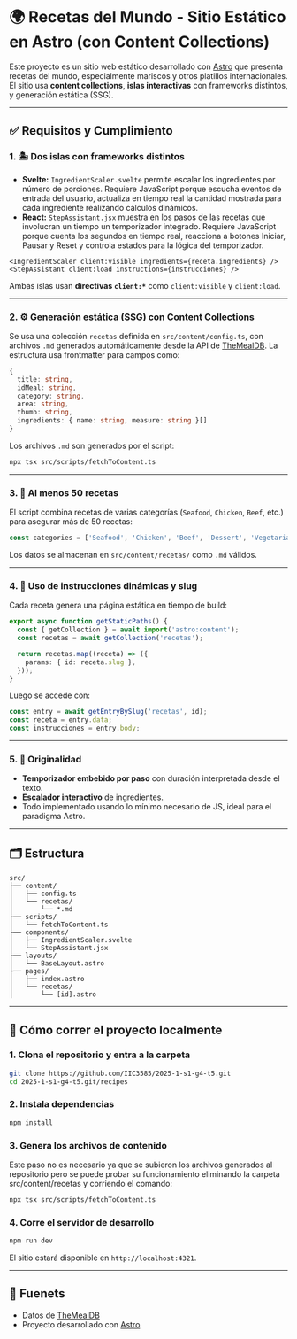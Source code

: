 # 🌍 Recetas del Mundo - Sitio Estático en Astro (con Content Collections)

Este proyecto es un sitio web estático desarrollado con [Astro](https://astro.build/) que presenta recetas del mundo, especialmente mariscos y otros platillos internacionales. El sitio usa **content collections**, **islas interactivas** con frameworks distintos, y generación estática (SSG).

---

## ✅ Requisitos y Cumplimiento

### 1. 🏝️ Dos islas con frameworks distintos

- **Svelte:** `IngredientScaler.svelte` permite escalar los ingredientes por número de porciones. Requiere JavaScript porque escucha eventos de entrada del usuario, actualiza en tiempo real la cantidad mostrada para cada ingrediente realizando cálculos dinámicos.
- **React:** `StepAssistant.jsx` muestra en los pasos de las recetas que involucran un tiempo un temporizador integrado. Requiere JavaScript porque cuenta los segundos en tiempo real, reacciona a botones Iniciar, Pausar y Reset y controla estados para la lógica del temporizador.

```astro
<IngredientScaler client:visible ingredients={receta.ingredients} />
<StepAssistant client:load instructions={instrucciones} />
```

Ambas islas usan **directivas `client:*`** como `client:visible` y `client:load`.

---

### 2. ⚙️ Generación estática (SSG) con Content Collections

Se usa una colección `recetas` definida en `src/content/config.ts`, con archivos `.md` generados automáticamente desde la API de [TheMealDB](https://www.themealdb.com/). La estructura usa frontmatter para campos como:

```ts
{
  title: string,
  idMeal: string,
  category: string,
  area: string,
  thumb: string,
  ingredients: { name: string, measure: string }[]
}
```

Los archivos `.md` son generados por el script:

```bash
npx tsx src/scripts/fetchToContent.ts
```

---

### 3. 📄 Al menos 50 recetas

El script combina recetas de varias categorías (`Seafood`, `Chicken`, `Beef`, etc.) para asegurar más de 50 recetas:

```ts
const categories = ['Seafood', 'Chicken', 'Beef', 'Dessert', 'Vegetarian'];
```

Los datos se almacenan en `src/content/recetas/` como `.md` válidos.

---

### 4. 🔁 Uso de instrucciones dinámicas y slug

Cada receta genera una página estática en tiempo de build:

```ts
export async function getStaticPaths() {
  const { getCollection } = await import('astro:content');
  const recetas = await getCollection('recetas');

  return recetas.map((receta) => ({
    params: { id: receta.slug },
  }));
}
```

Luego se accede con:

```ts
const entry = await getEntryBySlug('recetas', id);
const receta = entry.data;
const instrucciones = entry.body;
```

---

### 5. 🧠 Originalidad

- **Temporizador embebido por paso** con duración interpretada desde el texto.
- **Escalador interactivo** de ingredientes.
- Todo implementado usando lo mínimo necesario de JS, ideal para el paradigma Astro.

---

## 🗂 Estructura

```
src/
├── content/
│   ├── config.ts
│   └── recetas/
│       └── *.md
├── scripts/
│   └── fetchToContent.ts
├── components/
│   ├── IngredientScaler.svelte
│   └── StepAssistant.jsx
├── layouts/
│   └── BaseLayout.astro
├── pages/
│   ├── index.astro
│   └── recetas/
│       └── [id].astro
```

---

## 🚀 Cómo correr el proyecto localmente

### 1. Clona el repositorio y entra a la carpeta
```bash
git clone https://github.com/IIC3585/2025-1-s1-g4-t5.git
cd 2025-1-s1-g4-t5.git/recipes
```

### 2. Instala dependencias
```bash
npm install
```

### 3. Genera los archivos de contenido
Este paso no es necesario ya que se subieron los archivos generados al repositorio pero se puede probar su funcionamiento eliminando la carpeta src/content/recetas y corriendo el comando:
```bash
npx tsx src/scripts/fetchToContent.ts
```

### 4. Corre el servidor de desarrollo
```bash
npm run dev
```

El sitio estará disponible en `http://localhost:4321`.

---

## 🔗 Fuenets

- Datos de [TheMealDB](https://www.themealdb.com/api.php)
- Proyecto desarrollado con [Astro](https://astro.build/)